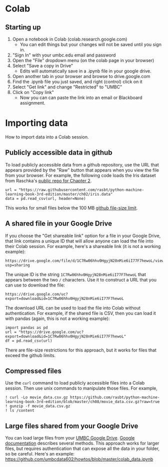 # Colab

## Starting up

1. Open a notebook in Colab (colab.research.google.com)
    * You can edit things but your changes will not be saved until you sign in.
2. "Sign In" with your umbc.edu email and password
3. Open the "File" dropdown menu (on the colab page in your browser)
4. Select "Save a copy in Drive"
    * Edits will automatically save in a .ipynb file in your google drive.
5. Open another tab in your browser and browse to drive.google.com
6. Find the .ipynb file you just saved, and right (control) click on it
7. Select "Get link" and change "Restricted" to "UMBC"
8. Click on "Copy link"
    * Now you can can paste the link into an email or Blackboard assignment.

# Importing data

How to import data into a Colab session.

## Publicly accessible data in github

To load publicly accessible data from a github repository, 
use the URL that appears provided by the "Raw" button that appears when you view the file from your browser.
For example, the following code loads the Iris dataset from Raschka's 
[public repo for Chapter 2]( https://github.com/rasbt/python-machine-learning-book-3rd-edition/tree/master/ch02).

    url = "https://raw.githubusercontent.com/rasbt/python-machine-learning-book-3rd-edition/master/ch02/iris.data"
    data = pd.read_csv(url, header=None)

This works for small files below the 100 MB
[github file-size limit](https://docs.github.com/en/github/managing-large-files/conditions-for-large-files). 

## A shared file in your Google Drive

If you choose the "Get shareable link" option for a file in your Google Drive,
that link contains a unique ID that will allow anyone can load the file into their Colab session.
For example, here's a shareable link (it is not a working example):

    https://drive.google.com/file/d/1C7Rw06hhv0HgyjN28nMie6iI77F7hewoL/view?usp=sharing

The unique ID is the string `1C7Rw06hhv0HgyjN28nMie6iI77F7hewoL` that appears between the two `/` characters.
Use it to construct a URL that you can use to download the file:

    https://drive.google.com/uc?export=download&id=1C7Rw06hhv0HgyjN28nMie6iI77F7hewoL

The download URL can be used to load the file into Colab without authentication.
For example, if the shared file is CSV, then you can load it with pandas (again, this is not a working example):

    import pandas as pd
    url = "https://drive.google.com/uc?export=download&id=1C7Rw06hhv0HgyjN28nMie6iI77F7hewoL"
    df = pd.read_csv(url)

There are file-size restrictions for this approach, but it works for files that exceed the github limits.

## Compressed files

Use the `curl` command to load publicly accessible files into a Colab session.
Then use unix commands to manipulate those files.
For example, 

    ! curl -Lo movie_data.csv.gz https://github.com/rasbt/python-machine-learning-book-3rd-edition/blob/master/ch08/movie_data.csv.gz?raw=true
    ! gunzip -f movie_data.csv.gz
    ! ls /content

## Large files shared from your Google Drive

You can load large files from your [UMBC Google Drive](https://wiki.umbc.edu/display/faq/Google+Drive).
[Google documentation](https://colab.research.google.com/notebooks/io.ipynb) describes several methods.
This approach works for larger files, but requires authentication
that can expose all the data in your folder, so be careful.
Here's an example: https://github.com/umbcdata602/howtos/blob/master/colab_data.ipynb
